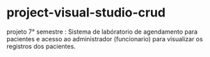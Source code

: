 # project-visual-studio-crud
 projeto 7° semestre : Sistema de labóratorio de agendamento para pacientes e acesso ao administrador (funcionario) para visualizar os registros dos pacientes.  
